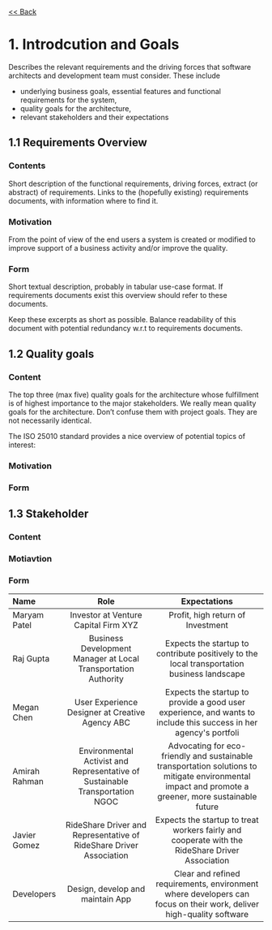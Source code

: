 [<< Back](/README.md)

# 1. Introdcution and Goals



Describes the relevant requirements and the driving forces that software architects and development team must consider. These include

- underlying business goals, essential features and functional requirements for the system,
- quality goals for the architecture,
- relevant stakeholders and their expectations

## 1.1 Requirements Overview

### Contents

Short description of the functional requirements, driving forces, extract (or abstract) of requirements. Links to the (hopefully existing) requirements documents, with information where to find it.

### Motivation

From the point of view of the end users a system is created or modified to improve support of a business activity and/or improve the quality.

### Form

Short textual description, probably in tabular use-case format. If requirements documents exist this overview should refer to these documents.

Keep these excerpts as short as possible. Balance readability of this document with potential redundancy w.r.t to requirements documents. 

## 1.2 Quality goals

### Content

The top three (max five) quality goals for the architecture whose fulfillment is of highest importance to the major stakeholders. We really mean quality goals for the architecture. Don’t confuse them with project goals. They are not necessarily identical.

The ISO 25010 standard provides a nice overview of potential topics of interest:

### Motivation

### Form

## 1.3 Stakeholder

### Content

### Motiavtion

### Form

| Name          |                                     Role                                     |                                                                     Expectations                                                                     |
|:--------------|:----------------------------------------------------------------------------:|:----------------------------------------------------------------------------------------------------------------------------------------------------:|
| Maryam Patel  |                     Investor at Venture Capital Firm XYZ                     |                                                          Profit, high return of Investment                                                           |
| Raj Gupta     |        Business Development Manager at Local Transportation Authority        |                             Expects the startup to contribute positively to the local transportation business landscape                              |
| Megan Chen    |               User Experience Designer at Creative Agency ABC                |                  Expects the startup to provide a good user experience, and wants to include this success in her agency's portfoli                   |
| Amirah Rahman | Environmental Activist and Representative of Sustainable Transportation NGOC | Advocating for eco-friendly and sustainable transportation solutions to mitigate environmental impact and promote a greener, more sustainable future |
| Javier Gomez  |     RideShare Driver and Representative of RideShare Driver Association      |                           Expects the startup to treat workers fairly and cooperate with the RideShare Driver Association                            |
| Developers    |                       Design, develop and maintain App                       |                 Clear and refined requirements, environment where developers can focus on their work, deliver high-quality software                  |